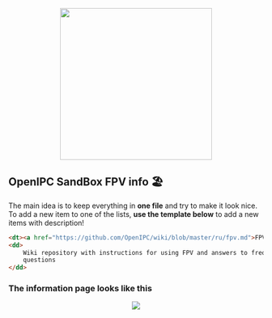 <p align="center">
<image src="img/logo_dark.png" width="300"/>
</p>

## OpenIPC SandBox FPV info 🏖️

The main idea is to keep everything in <b>one file</b> and try to make it look nice. 
To add a new item to one of the lists, <b>use the template below</b> to add a new items with description!

```html
<dt><a href="https://github.com/OpenIPC/wiki/blob/master/ru/fpv.md">FPV Wiki</a></dt>
<dd>
    Wiki repository with instructions for using FPV and answers to frequently asked
    questions
</dd>
```

### The information page looks like this

<p align="center">
<image src="img/view_1.png">
</p>